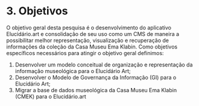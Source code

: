 # 3. Objetivos

O objetivo geral desta pesquisa é o desenvolvimento do aplicativo Elucidário.art e consolidação de seu uso como um CMS de maneira a possibilitar melhor representação, visualização e recuperação de informações da coleção da Casa Museu Ema Klabin. Como objetivos específicos necessários para atingir o objetivo geral definimos:

1. Desenvolver um modelo conceitual de organização e representação da informação museológica para o Elucidário Art;
2. Desenvolver o Modelo de Governança da Informação (GI) para o Elucidário Art;
3. Migrar a base de dados museológica da Casa Museu Ema Klabin (CMEK) para o Elucidário.art
